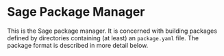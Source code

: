 Sage Package Manager
====================

This is the Sage package manager. It is concerned with building
packages defined by directories containing (at least) an
`package.yaml` file. The package format is described in more detail
below.

